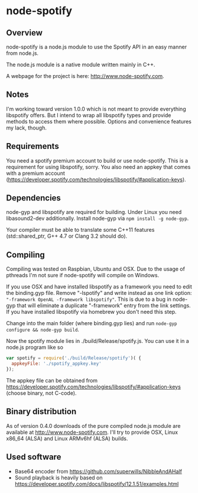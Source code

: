 node-spotify
============
Overview
--------
node-spotify is a node.js module to use the Spotify API in an easy manner from node.js.

The node.js module is a native module written mainly in C++.

A webpage for the project is here: http://www.node-spotify.com.

Notes
-----
I'm working toward version 1.0.0 which is not meant to provide everything libspotify offers. But I intend to wrap all libspotify types and provide methods
to access them where possible. Options and convenience features my lack, though.

Requirements
------------
You need a spotify premium account to build or use node-spotify. This is a requirement for using libspotify, sorry. You also need an appkey that comes with a premium account (https://developer.spotify.com/technologies/libspotify/#application-keys).

Dependencies
------------
node-gyp and libspotify are required for building. Under Linux you need libasound2-dev additionally. Install node-gyp via ```npm install -g node-gyp```.

Your compiler must be able to translate some C++11 features (std::shared_ptr, G++ 4.7 or Clang 3.2 should do).

Compiling
---------
Compiling was tested on Raspbian, Ubuntu and OSX. Due to the usage of pthreads I'm not sure if node-spotify will compile on Windows.

If you use OSX and have installed libspotify as a framework you need to edit the binding.gyp file. Remove "-lspotify" and write instead as one link option:
```"-framework OpenAL -framework libspotify"```. This is due to a bug in node-gyp that will eliminate a duplicate "-framework" entry from the link settings. If you
have installed libspotify via homebrew you don't need this step.

Change into the main folder (where binding.gyp lies) and run ```node-gyp configure && node-gyp build```.

Now the spotify module lies in ./build/Release/spotify.js. You can use it in a node.js program like so

```javascript
var spotify = require('./build/Release/spotify')( {
  appkeyFile: './spotify_appkey.key'
});
```

The appkey file can be obtained from https://developer.spotify.com/technologies/libspotify/#application-keys (choose binary, not C-code).

Binary distribution
-------------------
As of version 0.4.0 downloads of the pure compiled node.js module are available at http://www.node-spotify.com. I'll try to provide OSX, Linux x86_64 (ALSA) and Linux ARMv6hf (ALSA) builds.

Used software
-------------
* Base64 encoder from https://github.com/superwills/NibbleAndAHalf
* Sound playback is heavily based on https://developer.spotify.com/docs/libspotify/12.1.51/examples.html
